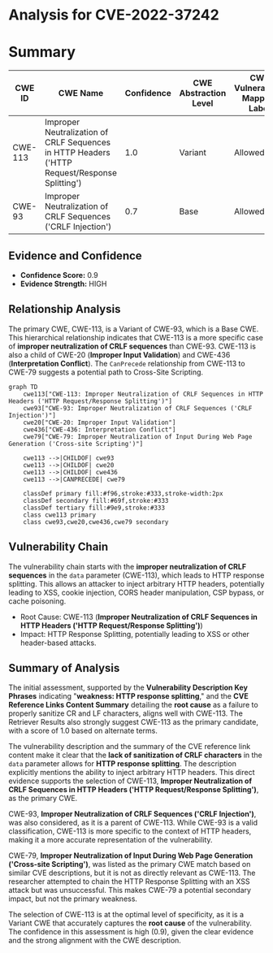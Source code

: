 # Analysis for CVE-2022-37242

# Summary
| CWE ID | CWE Name | Confidence | CWE Abstraction Level | CWE Vulnerability Mapping Label | CWE-Vulnerability Mapping Notes |
|---|---|---|---|---|---|
| CWE-113 | Improper Neutralization of CRLF Sequences in HTTP Headers ('HTTP Request/Response Splitting') | 1.0 | Variant | Allowed | Primary CWE |
| CWE-93 | Improper Neutralization of CRLF Sequences ('CRLF Injection') | 0.7 | Base | Allowed | Secondary Candidate |

## Evidence and Confidence

*   **Confidence Score:** 0.9
*   **Evidence Strength:** HIGH

## Relationship Analysis
The primary CWE, CWE-113, is a Variant of CWE-93, which is a Base CWE. This hierarchical relationship indicates that CWE-113 is a more specific case of **improper neutralization of CRLF sequences** than CWE-93. CWE-113 is also a child of CWE-20 (**Improper Input Validation**) and CWE-436 (**Interpretation Conflict**). The `CanPrecede` relationship from CWE-113 to CWE-79 suggests a potential path to Cross-Site Scripting.

```mermaid
graph TD
    cwe113["CWE-113: Improper Neutralization of CRLF Sequences in HTTP Headers ('HTTP Request/Response Splitting')"]
    cwe93["CWE-93: Improper Neutralization of CRLF Sequences ('CRLF Injection')"]
    cwe20["CWE-20: Improper Input Validation"]
    cwe436["CWE-436: Interpretation Conflict"]
    cwe79["CWE-79: Improper Neutralization of Input During Web Page Generation ('Cross-site Scripting')"]

    cwe113 -->|CHILDOF| cwe93
    cwe113 -->|CHILDOF| cwe20
    cwe113 -->|CHILDOF| cwe436
    cwe113 -->|CANPRECEDE| cwe79

    classDef primary fill:#f96,stroke:#333,stroke-width:2px
    classDef secondary fill:#69f,stroke:#333
    classDef tertiary fill:#9e9,stroke:#333
    class cwe113 primary
    class cwe93,cwe20,cwe436,cwe79 secondary
```

## Vulnerability Chain
The vulnerability chain starts with the **improper neutralization of CRLF sequences** in the `data` parameter (CWE-113), which leads to HTTP response splitting. This allows an attacker to inject arbitrary HTTP headers, potentially leading to XSS, cookie injection, CORS header manipulation, CSP bypass, or cache poisoning.
  - Root Cause: CWE-113 (**Improper Neutralization of CRLF Sequences in HTTP Headers ('HTTP Request/Response Splitting')**)
  - Impact: HTTP Response Splitting, potentially leading to XSS or other header-based attacks.

## Summary of Analysis
The initial assessment, supported by the **Vulnerability Description Key Phrases** indicating "**weakness: HTTP response splitting**," and the **CVE Reference Links Content Summary** detailing the **root cause** as a failure to properly sanitize CR and LF characters, aligns well with CWE-113. The Retriever Results also strongly suggest CWE-113 as the primary candidate, with a score of 1.0 based on alternate terms.

The vulnerability description and the summary of the CVE reference link content make it clear that the **lack of sanitization of CRLF characters** in the `data` parameter allows for **HTTP response splitting**. The description explicitly mentions the ability to inject arbitrary HTTP headers. This direct evidence supports the selection of CWE-113, **Improper Neutralization of CRLF Sequences in HTTP Headers ('HTTP Request/Response Splitting')**, as the primary CWE.

CWE-93, **Improper Neutralization of CRLF Sequences ('CRLF Injection')**, was also considered, as it is a parent of CWE-113. While CWE-93 is a valid classification, CWE-113 is more specific to the context of HTTP headers, making it a more accurate representation of the vulnerability.

CWE-79, **Improper Neutralization of Input During Web Page Generation ('Cross-site Scripting')**, was listed as the primary CWE match based on similar CVE descriptions, but it is not as directly relevant as CWE-113. The researcher attempted to chain the HTTP Response Splitting with an XSS attack but was unsuccessful. This makes CWE-79 a potential secondary impact, but not the primary weakness.

The selection of CWE-113 is at the optimal level of specificity, as it is a Variant CWE that accurately captures the **root cause** of the vulnerability. The confidence in this assessment is high (0.9), given the clear evidence and the strong alignment with the CWE description.